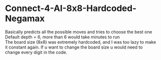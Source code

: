 # Connect-4-AI-8x8-Hardcoded-Negamax
Basically predicts all the possible moves and tries to choose the best one
<br>Default depth = 6, more than 6 would take minutes to run 
<br>The board size (8x8) was extremely hardcoded, and I was too lazy to make it constant again. If u want to change the board size u would need to change every digit in the code.
